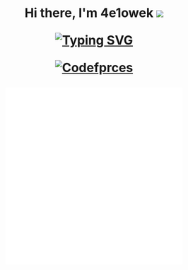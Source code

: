 <h1 align="center">Hi there, I'm 4e1owek
<img src="https://github.com/blackcater/blackcater/raw/main/images/Hi.gif" height="32"/>
  <br>
  
  [![Typing SVG](https://readme-typing-svg.herokuapp.com?color=%2336BCF7&lines=Just+a+man+from+Russia)](https://git.io/typing-svg)
  
  [![Codefprces](https://raw.githubusercontent.com/sudiptob2/cf-stats/main/output/rating.svg)](https://codeforces.com/profile/Animehnik)
  <br>
</h1>
<div align="center">
<img src="example.svg" width="400" height="400" alt="box">
</div>
